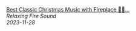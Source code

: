 <!--2024-01-14 01:04:00-->
<div class="yb">
  <a class="nodecor" href="/index.html?relaks/best_classic_christmas_music_with_fireplace_christmas_songs_playlist_merry_christmas_2023_6">
    <img class="preview" data-videoid="IxBeB56K-Uc" src="https://i.ytimg.com/vi/IxBeB56K-Uc/hqdefault.jpg" align="middle" alt="">
  </a>
  <div class="inlbl text">
    <a class="nodecor" href="/index.html?relaks/best_classic_christmas_music_with_fireplace_christmas_songs_playlist_merry_christmas_2023_6">Best Classic Christmas Music with Fireplace 🎅🏼...</a><br>
    <i class="smaller2">Relaxing Fire Sound</i><br>
    <i class="smaller3">2023-11-28</i>
  </div>
</div>
